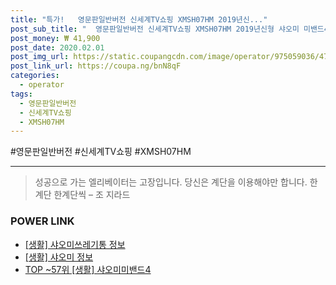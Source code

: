 ```yaml
--- 
title: "특가!   영문판일반버전 신세계TV쇼핑 XMSH07HM 2019년신..." 
post_sub_title: "  영문판일반버전 신세계TV쇼핑 XMSH07HM 2019년신형 샤오미 미밴드4" 
post_money: ₩ 41,900 
post_date: 2020.02.01 
post_img_url: https://static.coupangcdn.com/image/operator/975059036/47935521-ed91-ad4f-e8de-3d6ca3bbb029.jpg 
post_link_url: https://coupa.ng/bnN8qF 
categories: 
  - operator 
tags: 
  - 영문판일반버전 
  - 신세계TV쇼핑 
  - XMSH07HM 
--- 
```

  #영문판일반버전 #신세계TV쇼핑 #XMSH07HM 
<hr> 

> 성공으로 가는 엘리베이터는 고장입니다. 당신은 계단을 이용해야만 합니다. 한계단 한계단씩 – 조 지라드 


### POWER LINK

* <a href="https://blog.naver.com/sakai111/221762039065" target="_blank"> [생활] 샤오미쓰레기통 정보 </a>
* <a href="https://blog.naver.com/sakai111/221761233967" target="_blank"> [생활] 샤오미 정보 </a>
* <a href="https://blog.naver.com/an0733/221792101169" target="_blank"> TOP ~57위 [생활] 샤오미미밴드4</a>
